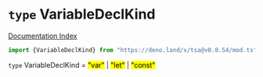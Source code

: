 # `type` VariableDeclKind

[Documentation Index](../README.md)

```ts
import {VariableDeclKind} from "https://deno.land/x/tsa@v0.0.54/mod.ts"
```

`type` VariableDeclKind = <mark>"var"</mark> | <mark>"let"</mark> | <mark>"const"</mark>